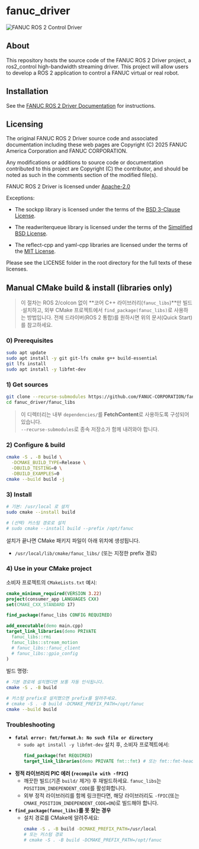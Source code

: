 <!-- SPDX-FileCopyrightText: 2025 FANUC America Corp.
     SPDX-FileCopyrightText: 2025 FANUC CORPORATION

     SPDX-License-Identifier: Apache-2.0
-->
<!-- markdownlint-disable MD013 -->
# fanuc_driver

![FANUC ROS 2 Control Driver](/images/FANUC_ros2_ControlDriver.jpg "FANUC ROS 2 Control Driver")

## About

This repository hosts the source code of the FANUC ROS 2 Driver project, a ros2_control high-bandwidth streaming driver.
This project will allow users to develop a ROS 2 application to control a FANUC virtual or real robot.

## Installation

See the [FANUC ROS 2 Driver Documentation](https://fanuc-corporation.github.io/fanuc_driver_doc/) for instructions.

## Licensing

The original FANUC ROS 2 Driver source code and associated documentation
including these web pages are Copyright (C) 2025 FANUC America Corporation
and FANUC CORPORATION.

Any modifications or additions to source code or documentation
contributed to this project are Copyright (C) the contributor,
and should be noted as such in the comments section of the modified file(s).

FANUC ROS 2 Driver is licensed under
     [Apache-2.0](https://www.apache.org/licenses/LICENSE-2.0)

Exceptions:

- The sockpp library is licensed under the terms of the [BSD 3-Clause License](https://opensource.org/license/BSD-3-Clause).

- The readwriterqueue library is licensed under the terms of
  the [Simplified BSD License](https://opensource.org/license/BSD-2-Clause).

- The reflect-cpp and yaml-cpp libraries are licensed under the
  terms of the [MIT License](https://opensource.org/license/mit).

Please see the LICENSE folder in the root directory for the full texts of these licenses.



## Manual CMake build & install (libraries only)

> 이 절차는 ROS 2/colcon 없이 **코어 C++ 라이브러리(`fanuc_libs`)**만 빌드·설치하고,
> 외부 CMake 프로젝트에서 `find_package(fanuc_libs)`로 사용하는 방법입니다.
> 전체 드라이버(ROS 2 통합)를 원하시면 위의 문서(Quick Start)를 참고하세요.

### 0) Prerequisites
```bash
sudo apt update
sudo apt install -y git git-lfs cmake g++ build-essential
git lfs install
sudo apt install -y libfmt-dev
```

### 1) Get sources
```bash
git clone --recurse-submodules https://github.com/FANUC-CORPORATION/fanuc_driver.git
cd fanuc_driver/fanuc_libs
```
> 이 디렉터리는 내부 `dependencies/`를 **FetchContent**로 사용하도록 구성되어 있습니다.  
> `--recurse-submodules`로 종속 저장소가 함께 내려와야 합니다.

### 2) Configure & build
```bash
cmake -S . -B build \
  -DCMAKE_BUILD_TYPE=Release \
  -DBUILD_TESTING=0 \
  -DBUILD_EXAMPLES=0
cmake --build build -j
```

### 3) Install
```bash
# 기본: /usr/local 로 설치
sudo cmake --install build

# (선택) 커스텀 경로로 설치
# sudo cmake --install build --prefix /opt/fanuc
```

설치가 끝나면 CMake 패키지 파일이 아래 위치에 생성됩니다.
- `/usr/local/lib/cmake/fanuc_libs/` (또는 지정한 prefix 경로)

### 4) Use in your CMake project
소비자 프로젝트의 `CMakeLists.txt` 예시:
```cmake
cmake_minimum_required(VERSION 3.22)
project(consumer_app LANGUAGES CXX)
set(CMAKE_CXX_STANDARD 17)

find_package(fanuc_libs CONFIG REQUIRED)

add_executable(demo main.cpp)
target_link_libraries(demo PRIVATE
  fanuc_libs::rmi
  fanuc_libs::stream_motion
  # fanuc_libs::fanuc_client
  # fanuc_libs::gpio_config
)
```

빌드 명령:
```bash
# 기본 경로에 설치했다면 보통 자동 인식됩니다.
cmake -S . -B build

# 커스텀 prefix로 설치했으면 prefix를 알려주세요.
# cmake -S . -B build -DCMAKE_PREFIX_PATH=/opt/fanuc
cmake --build build
```

### Troubleshooting
- **`fatal error: fmt/format.h: No such file or directory`**
  - `sudo apt install -y libfmt-dev` 설치 후, 소비자 프로젝트에서:
    ```cmake
    find_package(fmt REQUIRED)
    target_link_libraries(demo PRIVATE fmt::fmt) # 또는 fmt::fmt-header-only
    ```
- **정적 라이브러리 PIC 에러 (`recompile with -fPIC`)**
  - 깨끗한 빌드(기존 `build/` 제거) 후 재빌드하세요. `fanuc_libs`는 `POSITION_INDEPENDENT_CODE`를 활성화합니다.
  - 외부 정적 라이브러리를 함께 링크한다면, 해당 라이브러리도 `-fPIC`(또는 `CMAKE_POSITION_INDEPENDENT_CODE=ON`)로 빌드해야 합니다.
- **`find_package(fanuc_libs)`를 못 찾는 경우**
  - 설치 경로를 CMake에 알려주세요:
    ```bash
    cmake -S . -B build -DCMAKE_PREFIX_PATH=/usr/local
    # 또는 커스텀 경로
    # cmake -S . -B build -DCMAKE_PREFIX_PATH=/opt/fanuc
    ```
